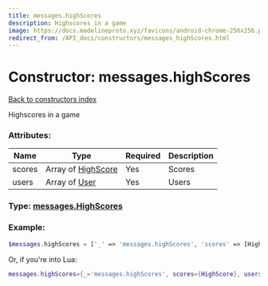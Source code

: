 ```yaml
---
title: messages.highScores
description: Highscores in a game
image: https://docs.madelineproto.xyz/favicons/android-chrome-256x256.png
redirect_from: /API_docs/constructors/messages_highScores.html
---
```

# Constructor: messages.highScores  
[Back to constructors index](index.md)



Highscores in a game

### Attributes:

| Name     |    Type       | Required | Description |
|----------|---------------|----------|-------------|
|scores|Array of [HighScore](../types/HighScore.md) | Yes|Scores|
|users|Array of [User](../types/User.md) | Yes|Users|



### Type: [messages.HighScores](../types/messages.HighScores.md)


### Example:

```php
$messages.highScores = ['_' => 'messages.highScores', 'scores' => [HighScore, HighScore], 'users' => [User, User]];
```  


Or, if you're into Lua:

```lua
messages.highScores={_='messages.highScores', scores={HighScore}, users={User}}

```


